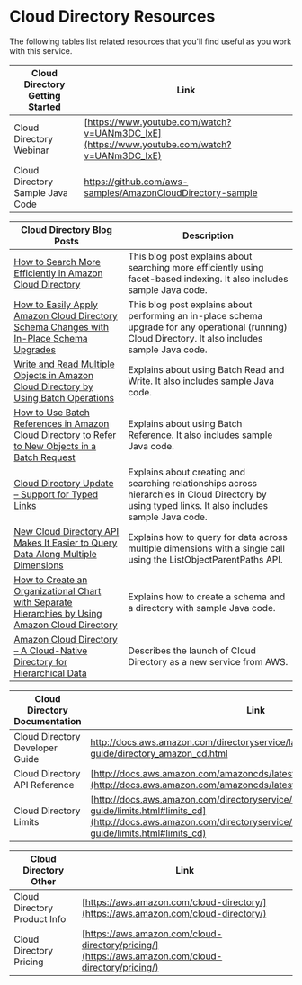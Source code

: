 # Cloud Directory Resources<a name="cd_resources"></a>

The following tables list related resources that you'll find useful as you work with this service\.


| Cloud Directory Getting Started | Link | 
| --- | --- | 
| Cloud Directory Webinar | [https://www.youtube.com/watch?v=UANm3DC_IxE](https://www.youtube.com/watch?v=UANm3DC_IxE) | 
|  Cloud Directory Sample Java Code  | [https://github\.com/aws\-samples/AmazonCloudDirectory\-sample](https://github.com/aws-samples/AmazonCloudDirectory-sample) | 


| Cloud Directory Blog Posts | Description | 
| --- | --- | 
| [How to Search More Efficiently in Amazon Cloud Directory](https://aws.amazon.com/blogs/security/how-to-search-more-efficiently-in-amazon-cloud-directory/) | This blog post explains about searching more efficiently using facet\-based indexing\. It also includes sample Java code\. | 
| [How to Easily Apply Amazon Cloud Directory Schema Changes with In\-Place Schema Upgrades ](https://aws.amazon.com/blogs/security/how-to-easily-apply-amazon-cloud-directory-schema-changes-with-in-place-schema-upgrades/) | This blog post explains about performing an in\-place schema upgrade for any operational \(running\) Cloud Directory\. It also includes sample Java code\. | 
| [Write and Read Multiple Objects in Amazon Cloud Directory by Using Batch Operations](https://aws.amazon.com/blogs/security/write-and-read-multiple-objects-in-amazon-cloud-directory-by-using-batch-operations/) | Explains about using Batch Read and Write\. It also includes sample Java code\. | 
| [How to Use Batch References in Amazon Cloud Directory to Refer to New Objects in a Batch Request](https://aws.amazon.com/blogs/security/how-to-use-batch-references-in-amazon-cloud-directory-to-refer-to-new-objects-in-a-batch-request/) | Explains about using Batch Reference\. It also includes sample Java code\. | 
| [Cloud Directory Update – Support for Typed Links](https://aws.amazon.com/blogs/aws/cloud-directory-update-support-for-typed-links/) | Explains about creating and searching relationships across hierarchies in Cloud Directory by using typed links\. It also includes sample Java code\.  | 
| [New Cloud Directory API Makes It Easier to Query Data Along Multiple Dimensions](https://aws.amazon.com/blogs/security/new-cloud-directory-api-makes-it-easier-to-query-data-along-multiple-dimensions/) | Explains how to query for data across multiple dimensions with a single call using the ListObjectParentPaths API\. | 
| [How to Create an Organizational Chart with Separate Hierarchies by Using Amazon Cloud Directory](https://aws.amazon.com/blogs/security/how-to-create-an-organizational-chart-with-separate-hierarchies-by-using-amazon-cloud-directory/) | Explains how to create a schema and a directory with sample Java code\.  | 
| [Amazon Cloud Directory – A Cloud\-Native Directory for Hierarchical Data](https://aws.amazon.com/blogs/aws/amazon-cloud-directory-a-cloud-native-directory-for-hierarchical-data/) | Describes the launch of Cloud Directory as a new service from AWS\. | 


| Cloud Directory Documentation | Link | 
| --- | --- | 
|  Cloud Directory Developer Guide  | [http://docs\.aws\.amazon\.com/directoryservice/latest/admin\-guide/directory\_amazon\_cd\.html ](http://docs.aws.amazon.com/directoryservice/latest/admin-guide/directory_amazon_cd.html) | 
|  Cloud Directory API Reference  | [http://docs.aws.amazon.com/amazoncds/latest/APIReference/welcome.html](http://docs.aws.amazon.com/amazoncds/latest/APIReference/welcome.html) | 
| Cloud Directory Limits | [http://docs.aws.amazon.com/directoryservice/latest/admin-guide/limits.html#limits_cd](http://docs.aws.amazon.com/directoryservice/latest/admin-guide/limits.html#limits_cd) | 


| Cloud Directory Other | Link | 
| --- | --- | 
|  Cloud Directory Product Info  | [https://aws.amazon.com/cloud-directory/](https://aws.amazon.com/cloud-directory/) | 
|  Cloud Directory Pricing  | [https://aws.amazon.com/cloud-directory/pricing/](https://aws.amazon.com/cloud-directory/pricing/) | 